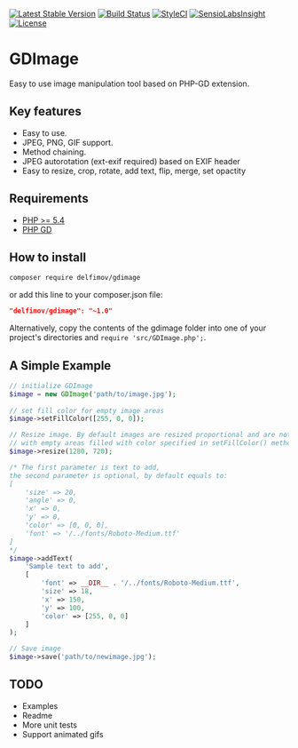 [![Latest Stable Version](https://poser.pugx.org/delfimov/gdimage/v/stable)](https://packagist.org/packages/delfimov/gdimage)
[![Build Status](https://travis-ci.org/delfimov/GDImage.svg?branch=master)](https://travis-ci.org/delfimov/GDImage)
[![StyleCI](https://styleci.io/repos/99135056/shield?branch=master)](https://styleci.io/repos/99135056)
[![SensioLabsInsight](https://insight.sensiolabs.com/projects/a6ab283e-ac26-4ff2-9b71-9aa2f0a45fbc/mini.png)](https://insight.sensiolabs.com/projects/a6ab283e-ac26-4ff2-9b71-9aa2f0a45fbc)
[![License](https://img.shields.io/badge/license-MIT-blue.svg)](https://github.com/delfimov/GDImage/blob/master/LICENSE)

# GDImage

Easy to use image manipulation tool based on PHP-GD extension.

## Key features

 * Easy to use.
 * JPEG, PNG, GIF support. 
 * Method chaining.
 * JPEG autorotation (ext-exif required) based on EXIF header
 * Easy to resize, crop, rotate, add text, flip, merge, set opactity

## Requirements

 * [PHP >= 5.4](http://www.php.net/)
 * [PHP GD](http://php.net/manual/image.installation.php)

## How to install

```sh
composer require delfimov/gdimage
```

or add this line to your composer.json file:

```json
"delfimov/gdimage": "~1.0"
```


Alternatively, copy the contents of the gdimage folder into one of 
your project's directories and `require 'src/GDImage.php';`. 

## A Simple Example

```php
// initialize GDImage
$image = new GDImage('path/to/image.jpg');
 
// set fill color for empty image areas
$image->setFillColor([255, 0, 0]);

// Resize image. By default images are resized proportional and are not cropped,  
// with empty areas filled with color specified in setFillColor() method
$image->resize(1280, 720);

/* The first parameter is text to add, 
the second parameter is optional, by default equals to: 
[
    'size' => 20,
    'angle' => 0,
    'x' => 0,
    'y' => 0,
    'color' => [0, 0, 0],
    'font' => '/../fonts/Roboto-Medium.ttf'
] 
*/
$image->addText(
    'Sample text to add',
    [
        'font' => __DIR__ . '/../fonts/Roboto-Medium.ttf',
        'size' => 18,
        'x' => 150,
        'y' => 100,
        'color' => [255, 0, 0]
    ]
);

// Save image
$image->save('path/to/newimage.jpg');
```

## TODO

 * Examples
 * Readme
 * More unit tests
 * Support animated gifs

